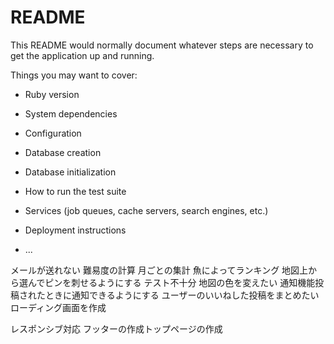 # README

This README would normally document whatever steps are necessary to get the
application up and running.

Things you may want to cover:

* Ruby version

* System dependencies

* Configuration

* Database creation

* Database initialization

* How to run the test suite

* Services (job queues, cache servers, search engines, etc.)

* Deployment instructions

* ...

メールが送れない
難易度の計算
月ごとの集計
魚によってランキング
地図上から選んでピンを刺せるようにする
テスト不十分
地図の色を変えたい
通知機能投稿されたときに通知できるようにする
ユーザーのいいねした投稿をまとめたい
ローディング画面を作成

レスポンシブ対応
フッターの作成トップページの作成



   